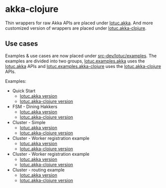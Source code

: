 # akka-clojure

Thin wrappers for raw Akka APIs are placed under [lotuc.akka](./src/lotuc/akka).
And more customized version of wrappers are placed under
[lotuc.akka-clojure](./src/lotuc/akka_clojure.clj).

## Use cases

Examples & use cases are now placed under
[src-dev/lotuc/examples](./src-dev/lotuc/examples). The examples are divided
into two groups, [lotuc.examples.akka](./src-dev/lotuc/examples/akka) uses the
[lotuc.akka](./src/lotuc/akka) APIs and
[lotuc.examples.akka-clojure](./src-dev/lotuc/examples/akka_clojure) uses the
[lotuc.akka-clojure](./src/lotuc/akka_clojure.clj) APIs.

Examples:
- Quick Start
  - [lotuc.akka version](./src-dev/lotuc/examples/akka/quickstart.clj)
  - [lotuc.akka-clojure version](./src-dev/lotuc/examples/akka_clojure/quickstart.clj)
- FSM - Dining Hakkers
  - [lotuc.akka version](./src-dev/lotuc/examples/akka/fsm.clj)
  - [lotuc.akka-clojure version](./src-dev/lotuc/examples/akka_clojure/fsm.clj)
- Cluster - Simple
  - [lotuc.akka version](./src-dev/lotuc/examples/akka/cluster_simple.clj)
  - [lotuc.akka-clojure version](./src-dev/lotuc/examples/akka_clojure/cluster_simple.clj)
- Cluster - Worker registration example
  - [lotuc.akka version](./src-dev/lotuc/examples/akka/cluster_transformation.clj)
  - [lotuc.akka-clojure version](./src-dev/lotuc/examples/akka_clojure/cluster_transformation.clj)
- Cluster - Worker registration example
  - [lotuc.akka version](./src-dev/lotuc/examples/akka/cluster_transformation.clj)
  - [lotuc.akka-clojure version](./src-dev/lotuc/examples/akka_clojure/cluster_transformation.clj)
- Cluster - routing example
  - [lotuc.akka version](./src-dev/lotuc/examples/akka/cluster_stats.clj)
  - [lotuc.akka-clojure version](./src-dev/lotuc/examples/akka_clojure/cluster_stats.clj)
